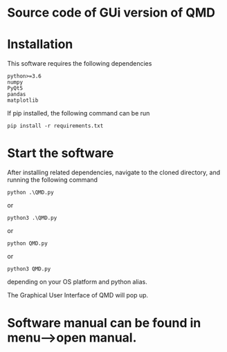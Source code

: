 Source code of GUi version of QMD
==========================

# Installation
This software requires the following dependencies
```
python>=3.6
numpy
PyQt5
pandas
matplotlib
```
If pip installed, the following command can be run
```
pip install -r requirements.txt
```
# Start the software
After installing related dependencies, navigate to the cloned directory, and running the following command
```
python .\QMD.py
```
or
```
python3 .\QMD.py
```
or
```
python QMD.py
```
or
```
python3 QMD.py
```
depending on your OS platform and python alias.

The Graphical User Interface of QMD will pop up.
# Software manual can be found in menu-->open manual.